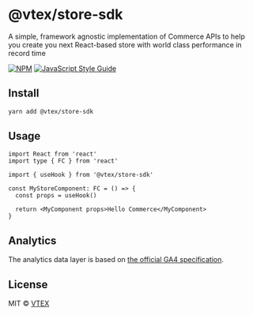 # @vtex/store-sdk

A simple, framework agnostic implementation of Commerce APIs to help you create you next React-based store with world class performance in record time

[![NPM](https://img.shields.io/npm/v/@vtex/store-sdk.svg)](https://www.npmjs.com/package/@vtex/store-sdk) [![JavaScript Style Guide](https://img.shields.io/badge/code_style-standard-brightgreen.svg)](https://standardjs.com)

## Install

```bash
yarn add @vtex/store-sdk
```

## Usage

```tsx
import React from 'react'
import type { FC } from 'react'

import { useHook } from '@vtex/store-sdk'

const MyStoreComponent: FC = () => {
  const props = useHook()

  return <MyComponent props>Hello Commerce</MyComponent>
}
```

## Analytics

The analytics data layer is based on [the official GA4 specification](https://developers.google.com/gtagjs/reference/ga4-events).

## License

MIT © [VTEX](https://github.com/vtex/faststore)
